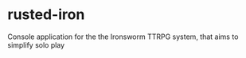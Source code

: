 # rusted-iron
Console application for the the Ironsworm TTRPG system, that aims to simplify solo play
